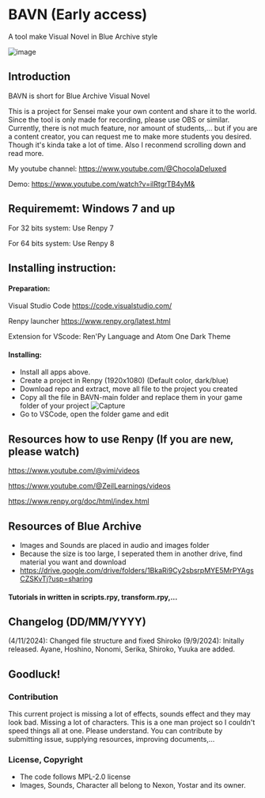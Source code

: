 
# BAVN (Early access)
A tool make Visual Novel in Blue Archive style

![image](https://github.com/user-attachments/assets/7258af66-735c-4b68-afe4-39ebdd469689)

## Introduction
BAVN is short for Blue Archive Visual Novel

This is a project for Sensei make your own content and share it to the world. Since the tool is only made for recording, please use OBS or similar. Currently, there is not much feature, nor amount of students,... but if you are a content creator, you can request me to make more students you desired. Though it's kinda take a lot of time. Also I reconmend scrolling down and read more. 

My youtube channel: https://www.youtube.com/@ChocolaDeluxed

Demo: https://www.youtube.com/watch?v=ilRtgrTB4yM&


## Requirememt: Windows 7 and up

For 32 bits system: Use Renpy 7

For 64 bits system: Use Renpy 8
## Installing instruction:
#### Preparation:
Visual Studio Code https://code.visualstudio.com/

Renpy launcher https://www.renpy.org/latest.html

Extension for VScode: Ren'Py Language and Atom One Dark Theme

#### Installing:
- Install all apps above.
- Create a project in Renpy (1920x1080) (Default color, dark/blue)
- Download repo and extract, move all file to the project you created
- Copy all the file in BAVN-main folder and replace them in your game folder of your project
![Capture](https://github.com/user-attachments/assets/b2a44203-dbaf-4390-ac3f-d7b1a4079cd0)
- Go to VSCode, open the folder game and edit

## Resources how to use Renpy (If you are new, please watch)
https://www.youtube.com/@vimi/videos

https://www.youtube.com/@ZeilLearnings/videos

https://www.renpy.org/doc/html/index.html
## Resources of Blue Archive
- Images and Sounds are placed in audio and images folder
- Because the size is too large, I seperated them in another drive, find material you want and download
- https://drive.google.com/drive/folders/1BkaRi9Cy2sbsrpMYE5MrPYAgsCZSKvTj?usp=sharing
  
#### Tutorials in written in scripts.rpy, transform.rpy,...
## Changelog (DD/MM/YYYY)
(4/11/2024): Changed file structure and fixed Shiroko
(9/9/2024): Initally released. Ayane, Hoshino, Nonomi, Serika, Shiroko, Yuuka are added.

## Goodluck!

### Contribution
This current project is missing a lot of effects, sounds effect and they may look bad. Missing a lot of characters. This is a one man project so I couldn't speed things all at one. Please understand.
You can contribute by submitting issue, supplying resources, improving documents,...

### License, Copyright
- The code follows MPL-2.0 license
- Images, Sounds, Character all belong to Nexon, Yostar and its owner.
